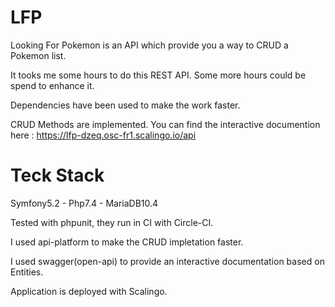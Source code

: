 # LFP

Looking For Pokemon is an API which provide you a way to CRUD a Pokemon list.

It tooks me some hours to do this REST API. Some more hours could be spend to enhance it.

Dependencies have been used to make the work faster.

CRUD Methods are implemented. You can find the interactive documention here : 
https://lfp-dzeq.osc-fr1.scalingo.io/api

# Teck Stack
Symfony5.2 - Php7.4 - MariaDB10.4

Tested with phpunit, they run in CI with Circle-CI.

I used api-platform to make the CRUD impletation faster.

I used swagger(open-api) to provide an interactive documentation based on Entities.

Application is deployed with Scalingo.
